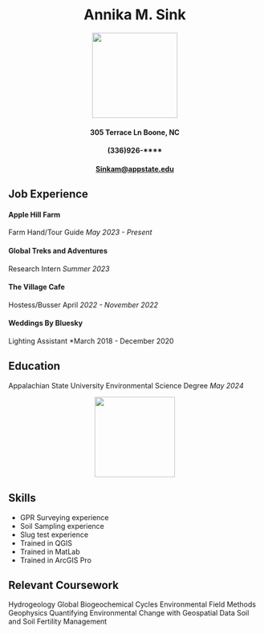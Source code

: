 <center>

Annika M. Sink
=====

<img src="/Headshot_AnnikaSink.jpg" width='170'>

#### 305 Terrace Ln Boone, NC
#### (336)926-**** 
#### Sinkam@appstate.edu
</center>

Job Experience
------
#### Apple Hill Farm 
Farm Hand/Tour Guide *May 2023 - Present*

#### Global Treks and Adventures
Research Intern *Summer 2023*

#### The Village Cafe
Hostess/Busser April *2022 - November 2022*

#### Weddings By Bluesky
Lighting Assistant *March 2018 - December 2020 

Education
------
Appalachian State University Environmental Science Degree  *May 2024*
<center><img src= "https://upload.wikimedia.org/wikipedia/commons/a/a9/Appalachian_State_Mountaineers_logo.svg" width ='160'> </center>

Skills
------
+ GPR Surveying experience
+ Soil Sampling experience
+ Slug test experience
+ Trained in QGIS
+ Trained in MatLab
+ Trained in ArcGIS Pro

Relevant Coursework
-----
Hydrogeology
Global Biogeochemical Cycles
Environmental Field Methods
Geophysics
Quantifying Environmental Change with Geospatial Data
Soil and Soil Fertility Management

